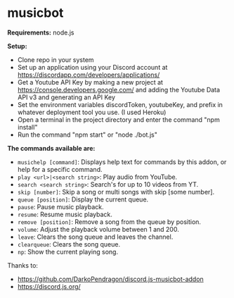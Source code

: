 # musicbot

__Requirements:__
  node.js
  
__Setup:__ 
+ Clone repo in your system  
+ Set up an application using your Discord account at https://discordapp.com/developers/applications/  
+ Get a Youtube API Key by making a new project at https://console.developers.google.com/ and adding the Youtube Data API v3 and generating an API Key  
+ Set the environment variables discordToken, youtubeKey, and prefix in whatever deployment tool you use. (I used Heroku)   
+ Open a terminal in the project directory and enter the command "npm install"  
+ Run the command "npm start" or "node ./bot.js"  

__The commands available are:__   
* `musichelp [command]`: Displays help text for commands by this addon, or help for a specific command.
* `play <url>|<search string>`: Play audio from YouTube.
* `search <search string>`: Search's for up to 10 videos from YT.
* `skip [number]`: Skip a song or multi songs with skip [some number].
* `queue [position]`: Display the current queue.
* `pause`: Pause music playback.
* `resume`: Resume music playback.
* `remove [position]`: Remove a song from the queue by position.
* `volume`: Adjust the playback volume between 1 and 200.
* `leave`: Clears the song queue and leaves the channel.
* `clearqueue`: Clears the song queue.
* `np`: Show the current playing song.  

Thanks to:  
+ https://github.com/DarkoPendragon/discord.js-musicbot-addon   
+ https://discord.js.org/  
